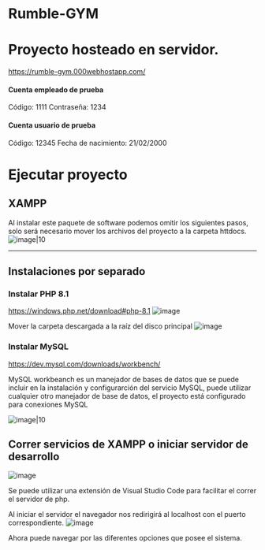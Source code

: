 # Rumble-GYM

# Proyecto hosteado en servidor.
https://rumble-gym.000webhostapp.com/

#### Cuenta empleado de prueba
Código: 1111
Contraseña: 1234

#### Cuenta usuario de prueba
Código: 12345
Fecha de nacimiento: 21/02/2000

# Ejecutar proyecto
## XAMPP
Al instalar este paquete de software podemos omitir los siguientes pasos, solo será necesario mover los archivos del proyecto a la carpeta httdocs.
![image|10](https://user-images.githubusercontent.com/88942550/205165022-476af4bc-620f-4392-a2e3-b90bc78bd2fc.png)

---

## Instalaciones por separado
### Instalar PHP 8.1

https://windows.php.net/download#php-8.1
![image](https://user-images.githubusercontent.com/88942550/205164081-6fabf270-f33f-4ef9-8af8-c765b5bf7c74.png)

Mover la carpeta descargada a la raíz del disco principal
![image](https://user-images.githubusercontent.com/88942550/205164325-1f1fe6d4-75f5-4d0c-9658-933ba8c66004.png)

### Instalar MySQL

https://dev.mysql.com/downloads/workbench/

MySQL workbeanch es un manejador de bases de datos que se puede incluir en la instalación y configurarción del servicio MySQL, puede utilizar cualquier otro manejador de base de datos, el proyecto está configurado para conexiones MySQL

![image|10](https://user-images.githubusercontent.com/88942550/205167019-25fe34b1-bb69-4436-b117-6adc491972a0.png)


## Correr servicios de XAMPP o iniciar servidor de desarrollo
![image](https://user-images.githubusercontent.com/88942550/205167732-ce43c9af-40bc-40b4-aabe-0e11299893ed.png)

Se puede utilizar una extensión de Visual Studio Code para facilitar el correr el servidor de php.

Al iniciar el servidor el navegador nos redirigirá al localhost con el puerto correspondiente.
![image](https://user-images.githubusercontent.com/88942550/205168056-8eecdb74-e628-48ef-a925-f34d54f8f383.png)

Ahora puede navegar por las diferentes opciones que posee el sistema.
